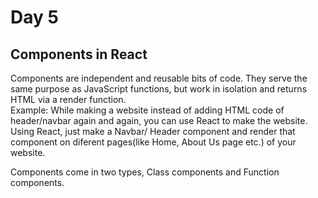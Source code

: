 # Day 5 #

## Components in React ##

Components are independent and reusable bits of code. They serve the same purpose as JavaScript functions, but work in isolation and returns HTML via a render function. <br/>
Example: While making a website instead of adding HTML code of header/navbar again and again, you can use React to make the website. Using React, just make a Navbar/ Header component and render that component on diferent pages(like Home, About Us page etc.) of your website.

Components come in two types, Class components and Function components.